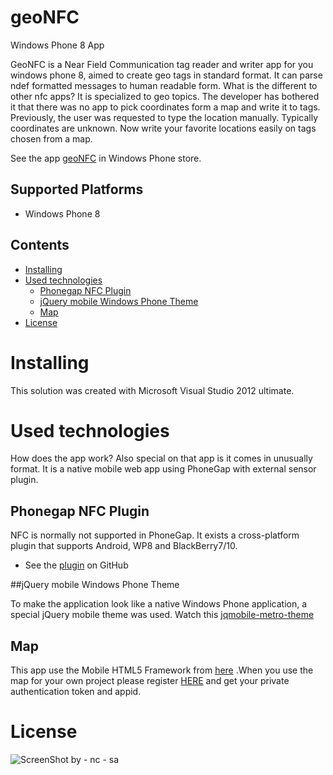 geoNFC
======

Windows Phone 8 App

GeoNFC is a Near Field Communication tag reader and writer app for you windows phone 8, aimed to create geo tags in standard format. It can parse ndef formatted messages to human readable form. What is the different to other nfc apps? It is specialized to geo topics. The developer has bothered it that there was no app to pick coordinates form a map and write it to tags. Previously, the user was requested to type the location manually. Typically coordinates are unknown. Now write your favorite locations easily on tags chosen from a map.

See the app [geoNFC](http://www.windowsphone.com/de-de/store/app/geonfc/8656f870-b76a-4b88-a8f3-ac46dc218e53) in Windows Phone store.

Supported Platforms
-------------------
* Windows Phone 8

## Contents

* [Installing](#installing)
* [Used technologies](#used-technologies)
  - [Phonegap NFC Plugin](#phonegap-NFC-Plugin)
  - [jQuery mobile Windows Phone Theme](#jQuery-mobile-Windows-Phone-Theme)
  - [Map](#map)
* [License](#license)
 
# Installing

This solution was created with Microsoft Visual Studio 2012 ultimate. 

# Used technologies

How does the app work? Also special on that app is it comes in unusually format. It is a native mobile web app using PhoneGap with external sensor plugin. 

## Phonegap NFC Plugin

NFC is normally not supported in PhoneGap. It exists a cross-platform plugin that supports Android, WP8 and BlackBerry7/10. 
- See the [plugin](https://github.com/chariotsolutions/phonegap-nfc) on GitHub

##jQuery mobile Windows Phone Theme

To make the application look like a native Windows Phone application, a special jQuery mobile theme was used. Watch this [jqmobile-metro-theme](http://sgrebnov.github.io/jqmobile-metro-theme/)

## Map

This app use the Mobile HTML5 Framework from [here](http://developer.here.com/mobile_html5) .When you use the map for your own project please register [HERE](http://api.developer.nokia.com/) and get your private authentication token and appid.

# License

![ScreenShot](http://p72b.bplaced.net/webpage/img/by-nc-sa.png) by - nc - sa